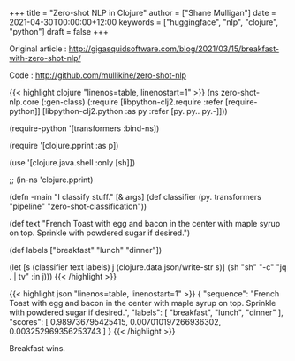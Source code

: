+++
title = "Zero-shot NLP in Clojure"
author = ["Shane Mulligan"]
date = 2021-04-30T00:00:00+12:00
keywords = ["huggingface", "nlp", "clojure", "python"]
draft = false
+++

Original article
: <http://gigasquidsoftware.com/blog/2021/03/15/breakfast-with-zero-shot-nlp/>


Code
: <http://github.com/mullikine/zero-shot-nlp>

<!--listend-->

{{< highlight clojure "linenos=table, linenostart=1" >}}
(ns zero-shot-nlp.core
  (:gen-class)
  (:require [libpython-clj2.require :refer [require-python]]
            [libpython-clj2.python :as py :refer [py. py.. py.-]]))

(require-python '[transformers :bind-ns])

(require '[clojure.pprint :as p])

(use '[clojure.java.shell :only [sh]])

;; (in-ns 'clojure.pprint)

(defn -main
  "I classify stuff."
  [& args]
  (def classifier (py. transformers "pipeline" "zero-shot-classification"))

  (def text "French Toast with egg and bacon in the center with maple syrup on top. Sprinkle with powdered sugar if desired.")

  (def labels ["breakfast" "lunch" "dinner"])

  (let [s (classifier text labels)
        j (clojure.data.json/write-str s)]
    (sh "sh" "-c" "jq . | tv" :in j)))
{{< /highlight >}}

{{< highlight json "linenos=table, linenostart=1" >}}
{
  "sequence": "French Toast with egg and bacon in the center with maple syrup on top. Sprinkle with powdered sugar if desired.",
  "labels": [
    "breakfast",
    "lunch",
    "dinner"
  ],
  "scores": [
    0.989736795425415,
    0.007010197266936302,
    0.003252969356253743
  ]
}
{{< /highlight >}}

Breakfast wins.

<!-- Play on asciinema.com -->
<!-- <a title="asciinema recording" href="https://asciinema.org/a/svXhlcT8OyXAn7KCFr1zUILYr" target="_blank"><img alt="asciinema recording" src="https://asciinema.org/a/svXhlcT8OyXAn7KCFr1zUILYr.svg" /></a> -->
<!-- Play on the blog -->
<script src="https://asciinema.org/a/svXhlcT8OyXAn7KCFr1zUILYr.js" id="asciicast-svXhlcT8OyXAn7KCFr1zUILYr" async></script>